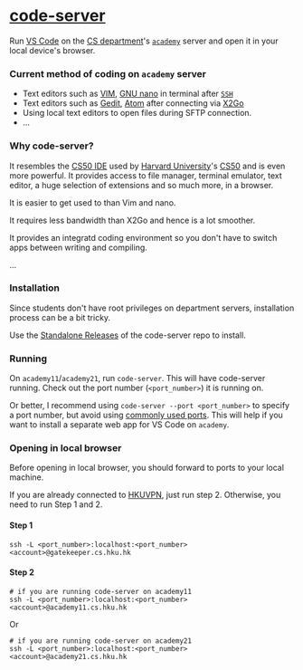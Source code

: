 # [code-server](https://github.com/cdr/code-server)

Run [VS Code](https://github.com/microsoft/vscode) on the [CS department](https://www.cs.hku.hk/)'s [`academy`](https://intranet.cs.hku.hk/csintranet/contents/technical/howto/account.jsp#login) server and open it in your local device's browser. 

### Current method of coding on `academy` server

- Text editors such as [VIM](https://github.com/vim/vim), [GNU nano](https://www.nano-editor.org/) in terminal after [`SSH`](https://intranet.cs.hku.hk/csintranet/contents/technical/howto/ssh.jsp#connectcs)
- Text editors such as [Gedit](https://gitlab.gnome.org/GNOME/gedit), [Atom](https://github.com/atom/atom) after connecting via [X2Go](https://intranet.cs.hku.hk/csintranet/contents/technical/howto/x2go/index.jsp)
- Using local text editors to open files during SFTP connection.
- ...

### Why code-server?

It resembles the [CS50 IDE](https://ide.cs50.io/) used by [Harvard University](https://www.harvard.edu/)'s [CS50](https://cs50.harvard.edu/) and is even more powerful. It provides access to file manager, terminal emulator, text editor, a huge selection of extensions and so much more, in a browser. 

It is easier to get used to than Vim and nano. 

It requires less bandwidth than X2Go and hence is a lot smoother. 

It provides an integratd coding environment so you don't have to switch apps between writing and compiling.

...

### Installation

Since students don't have root privileges on department servers, installation process can be a bit tricky. 

Use the [Standalone Releases](https://github.com/cdr/code-server/blob/main/docs/install.md#standalone-releases) of the code-server repo to install. 

### Running

On `academy11`/`academy21`, run `code-server`. This will have code-server running. Check out the port number (`<port_number>`) it is running on. 

Or better, I recommend using `code-server --port <port_number>` to specify a port number, but avoid using [commonly used ports](https://en.wikipedia.org/wiki/List_of_TCP_and_UDP_port_numbers#Well-known_ports). This will help if you want to install a separate web app for VS Code on `academy`.

### Opening in local browser

Before opening in local browser, you should forward to ports to your local machine. 

If you are already connected to [HKUVPN](https://www.its.hku.hk/documentation/guide/network/remote/hkuvpn2fa), just run step 2. Otherwise, you need to run Step 1 and 2.

#### Step 1
```
ssh -L <port_number>:localhost:<port_number> <account>@gatekeeper.cs.hku.hk
```

#### Step 2
```
# if you are running code-server on academy11
ssh -L <port_number>:localhost:<port_number> <account>@academy11.cs.hku.hk
```
Or
```
# if you are running code-server on academy21
ssh -L <port_number>:localhost:<port_number> <account>@academy21.cs.hku.hk
```
